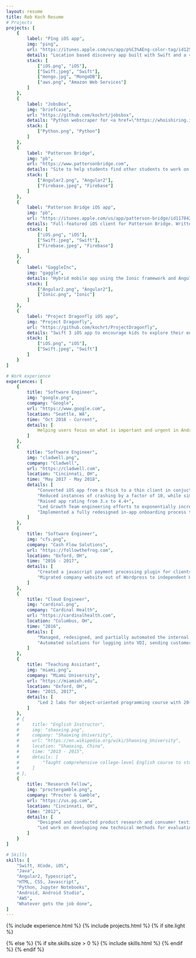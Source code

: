 ```yaml
---
layout: resume
title: Rob Koch Resume
# Projects
projects: [
    {
        label: "Pîng iOS app",
        img: "ping",
        url: "https://itunes.apple.com/us/app/p%C3%AEng-color-tag/id1251194813?ls=1&mt=8", 
        details: "Location based discovery app built with Swift and a <a href=\"https://www.perfect.org\">Swift Perfect</a> REST API on AWS.",
        stack: [
            ["iOS.png", "iOS"],
            ["Swift.jpeg", "Swift"],
            ["mongo.jpg", "MongoDB"],
            ["aws.png", "Amazon Web Services"]
        ]
    },
    {
        label: "JobsBox",
        img: "briefcase",
        url: "https://github.com/kochrt/jobsbox",
        details: "Python webscraper for <a href=\"https://whoishiring.io\">whoishiring.io</a> based on keywords",
        stack: [
            ["Python.png", "Python"]
        ]
    },
    {
        label: "Patterson Bridge", 
        img: "pb",
        url: "https://www.pattersonbridge.com", 
        details: "Site to help students find other students to work on projects together. Why wait for a startup weekend to find talent and start your business? Written in Angular2 with Google's Firebase as a backend.",
        stack: [
            ["Angular2.png", "Angular2"], 
            ["Firebase.jpeg", "Firebase"]
        ]
    },
    {
        label: "Patterson Bridge iOS app", 
        img: "pb",
        url: "https://itunes.apple.com/us/app/patterson-bridge/id1178426060?mt=8", 
        details: "Full-featured iOS client for Patterson Bridge. Written in Swift 3 for iPad and iPhone.",
        stack: [
            ["iOS.png", "iOS"], 
            ["Swift.jpeg", "Swift"], 
            ["Firebase.jpeg", "Firebase"]
        ]
    },
    {
        label: "GaggleInc", 
        img: "gaggle",
        details: "Hybrid mobile app using the Ionic framework and Angular2 in a three-person Agile development environment",
        stack: [
            ["Angular2.png", "Angular2"],
            ["Ionic.png", "Ionic"]
        ]
    },
    {
        label: "Project Dragonfly iOS app", 
        img: "Project Dragonfly",
        url: "https://github.com/kochrt/ProjectDragonfly", 
        details: "Swift 3 iOS app to encourage kids to explore their environment and ask scientific questions",
        stack: [
            ["iOS.png", "iOS"], 
            ["Swift.jpeg", "Swift"]
        ]
    }
]

# Work experience
experiences: [
    {
        title: "Software Engineer",
        img: "google.png",
        company: "Google",
        url: "https://www.google.com",
        location: "Seattle, WA",
        time: "Oct 2018 - Current",
        details: [
            Helping users focus on what is important and urgent in Android Messages
        ]
    },
    {
        title: "Software Engineer",
        img: "cladwell.png",
        company: "Cladwell",
        url: "https://cladwell.com",
        location: "Cincinnati, OH",
        time: "May 2017 - May 2018",
        details: [
            "Converted iOS app from a thick to a thin client in conjuction with API rollout",
            "Reduced instances of crashing by a factor of 10, while simultaneously adding new features",
            "Raised app rating from 3.x to 4.4+",
            "Led Growth Team engineering efforts to exponentially increase customer base",
            "Implemented a fully redesigned in-app onboarding process to increase retention at the top-most level of our user acquisition funnel",
        ]
    },
    {
        title: "Software Engineer",
        img: "cfs.png",
        company: "Cash Flow Solutions",
        url: "https://followthefrog.com",
        location: "Oxford, OH",
        time: "2016 - 2017",
        details: [ 
            "Created a javascript payment processing plugin for clients as a one-line alternative to interacting directly with our API",
            "Migrated company website out of Wordpress to independent HTML/CSS/JS"
        ]
    },
    {
        title: "Cloud Engineer",
        img: "cardinal.png",
        company: "Cardinal Health",
        url: "https://cardinalhealth.com",
        location: "Columbus, OH",
        time: "2016",
        details: [
            "Managed, redesigned, and partially automated the internal requisition process for Amazon Web Services (AWS) resources",
            "Automated solutions for logging into VDI, sending customer emails, and Neo4j graph database queries using Python"
        ]
    },
    {
        title: "Teaching Assistant",
        img: "miami.png",
        company: "Miami University",
        url: "https://miamioh.edu",
        location: "Oxford, OH",
        time: "2015, 2017",
        details: [
            "Led 2 labs for object-oriented programming course with 20+ students in each lab, focusing on object-oriented principles and design, good coding practices, and readability"
        ]
    },
    # {
    #     title: "English Instructor",
    #     img: "shaoxing.png",
    #     company: "Shaoxing University",
    #     url: "https://en.wikipedia.org/wiki/Shaoxing_University",
    #     location: "Shaoxing, China",
    #     time: "2013 - 2015",
    #     details: [
    #         "Taught comprehensive college-level English course to students while learning Chinese"
    #     ]
    # },
    {
        title: "Research Fellow",
        img: "proctergamble.png",
        company: "Procter & Gamble",
        url: "https://us.pg.com",
        location: "Cincinnati, OH",
        time: "2012",
        details: [
            "Designed and conducted product research and consumer testing using biometric tools and human factors, including facial expression coding, eye tracking using Tobii, implicit cognition studies, and Facial Action Coding System (FACS)",
            "Led work on developing new technical methods for evaluating product performance based on sensory feedback from consumers (Pantene)"
        ]
    }
]

# Skills
skills: [
    "Swift, XCode, iOS",
    "Java",
    "Angular2, Typescript",
    "HTML, CSS, Javascript",
    "Python, Jupyter Notebooks",
    "Android, Android Studio",
    "AWS",
    "Whatever gets the job done",
]
---
```

{% include experience.html %}
{% include projects.html %}
{% if site.light %}

{% else %}
    {% if site.skills.size > 0 %}
        {% include skills.html %}
    {% endif %}
{% endif %}

